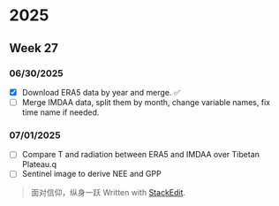 # 2025
## Week 27
### 06/30/2025
- [x] Download ERA5 data by year and merge. :white_check_mark:
- [ ] Merge IMDAA data, split them by month, change variable names, fix time name if needed.

### 07/01/2025
- [ ] Compare T and radiation between ERA5 and IMDAA over Tibetan Plateau.q
- [ ] Sentinel image to derive NEE and GPP  

> 面对信仰，纵身一跃
> Written with [StackEdit](https://stackedit.io/).
<!--stackedit_data:
eyJoaXN0b3J5IjpbLTE3MjczMjc5NzcsMTA3NTUxMjUyMiw2Mj
g1MzgyNDNdfQ==
-->